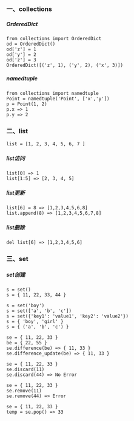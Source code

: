 ### 一、collections
##### OrderedDict
```
from collections import OrderedDict
od = OrderedDict()
od['z'] = 1
od['y'] = 2
od['z'] = 3
OrderedDict([('z', 1), ('y', 2), ('x', 3)])
```
##### namedtuple
```
from collections import namedtuple
Point = namedtuple('Point', ['x','y'])
p = Point(1, 2)
p.x => 1
p.y => 2
```

### 二、list
```
list = [1, 2, 3, 4, 5, 6, 7 ]
```

##### list访问
```
list[0] => 1
list[1:5] => [2, 3, 4, 5]
```
##### list更新
```
list[6] = 8 => [1,2,3,4,5,6,8] 
list.append(8) => [1,2,3,4,5,6,7,8]
```
##### list删除
```
del list[6] => [1,2,3,4,5,6] 
```
### 三、set
##### set创建
```
s = set()
s = { 11, 22, 33, 44 }
```
```
s = set('boy')
s = set(['a', 'b', 'c'])
s = set({'key1': 'value1', 'key2': 'value2'})
s = { 'boy', 'girl' }
s = { ('a', 'b', 'c') }
```
```
se = { 11, 22, 33 }
be = { 22, 55 }
se.difference(be) => { 11, 33 }
se.difference_update(be) => { 11, 33 }
```
```
se = { 11, 22, 33 }
se.discard(11)
se.discard(44) => No Error
```
```
se = { 11, 22, 33 }
se.remove(11)
se.remove(44) => Error
```
```
se = { 11, 22, 33 }
temp = se.pop() => 33
```
